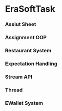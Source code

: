 # EraSoftTask

### Assiut Sheet

### Assignment OOP

### Restaurant System

### Expectation Handling

### Stream API

### Thread

### EWallet System